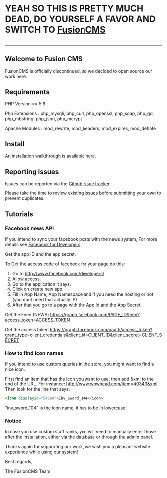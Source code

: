 # YEAH SO THIS IS PRETTY MUCH DEAD, DO YOURSELF A FAVOR AND SWITCH TO [FusionCMS](https://github.com/FusionWowCMS/FusionCMS)

--------

--------

## Welcome to Fusion CMS

FusionCMS is officially discontinued, so we decided to open source our work here.

## Requirements
PHP Version >= 5.6

Php Extensions : php_mysqli, php_curl, php_openssl, php_soap, php_gd, php_mbstring, php_json, php_mcrypt

Apache Modules : mod_rewrite, mod_headers, mod_expires, mod_deflate

## Install
An installation walkthrough is available [here](http://www.youtube.com/watch?v=C0PhEKbtVGE).

## Reporting issues
Issues can be reported via the [Github issue tracker](https://github.com/Yekta-Core/FusionCMS/issues).

Please take the time to review existing issues before submitting your own to prevent duplicates.

## Tutorials

### Facebook news API

If you intend to sync your facebook posts with the news system, 
For more details see [Facebook for Developers](https://developers.facebook.com/docs/reference/api/).

Get the app ID and the app secret.

To Get the access code of facebook for your page do this:
1) Go to http://www.facebook.com/developers/
2) Allow access.
3) Go to the application it says.
4) Click on create new app.
5) Fill in App Name, App Namespace and if you need the hosting or not (you dont need that actually :P)
6) After that you go to a page with the App Id and the App Secret.

Get the Feed (NEWS)
https://graph.facebook.com/PAGE_ID/feed?access_token=ACCESS_TOKEN

Get the access token
https://graph.facebook.com/oauth/access_token?grant_type=client_credentials&client_id=CLIENT_ID&client_secret=CLIENT_SECRET

### How to find icon names

If you intend to use custom queries in the store, you might want to find a nice icon.

First find an item that has the icon you want to use, then add &xml
to the end of the URL. For instance: http://www.wowhead.com/item=40343&xml
Then look for the line that says:

```markdown
<icon displayId="54560">INV_Sword_104</icon>
```

"inv_sword_104" is the icon name, it has to be in lowercase!

### Notice
In case you use custom staff ranks, you will need to manually enter those after the installation, either via the database or through the admin panel.



Thanks again for supporting our work, we wish you a pleasant website experience while using our system!

Best regards,

The FusionCMS Team
